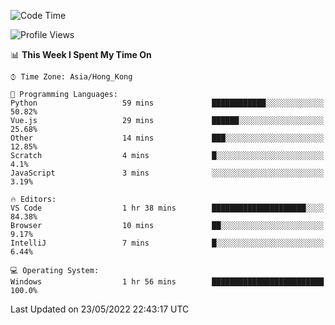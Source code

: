 <!--START_SECTION:waka-->
![Code Time](http://img.shields.io/badge/Code%20Time-14%20hrs%205%20mins-blue)

![Profile Views](http://img.shields.io/badge/Profile%20Views-626-blue)

📊 **This Week I Spent My Time On** 

```text
⌚︎ Time Zone: Asia/Hong_Kong

💬 Programming Languages: 
Python                   59 mins             ████████████░░░░░░░░░░░░░   50.82% 
Vue.js                   29 mins             ██████░░░░░░░░░░░░░░░░░░░   25.68% 
Other                    14 mins             ███░░░░░░░░░░░░░░░░░░░░░░   12.85% 
Scratch                  4 mins              █░░░░░░░░░░░░░░░░░░░░░░░░   4.1% 
JavaScript               3 mins              ░░░░░░░░░░░░░░░░░░░░░░░░░   3.19%

🔥 Editors: 
VS Code                  1 hr 38 mins        █████████████████████░░░░   84.38% 
Browser                  10 mins             ██░░░░░░░░░░░░░░░░░░░░░░░   9.17% 
IntelliJ                 7 mins              █░░░░░░░░░░░░░░░░░░░░░░░░   6.44%

💻 Operating System: 
Windows                  1 hr 56 mins        █████████████████████████   100.0%

```


 Last Updated on 23/05/2022 22:43:17 UTC
<!--END_SECTION:waka-->
